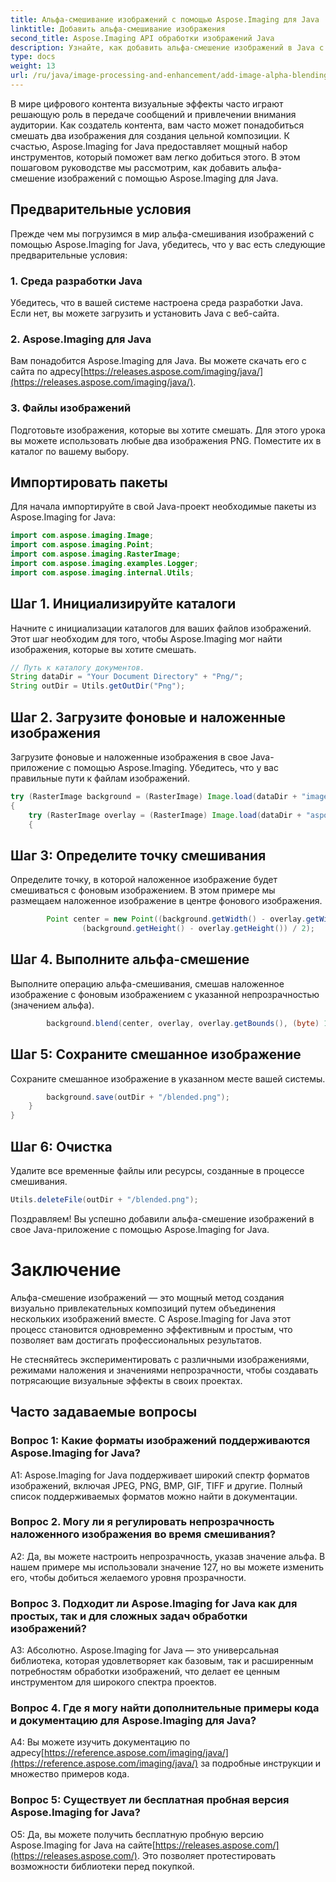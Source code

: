 ```yaml
---
title: Альфа-смешивание изображений с помощью Aspose.Imaging для Java
linktitle: Добавить альфа-смешивание изображения
second_title: Aspose.Imaging API обработки изображений Java
description: Узнайте, как добавить альфа-смешение изображений в Java с помощью Aspose.Imaging. Создавайте потрясающие визуальные эффекты с помощью пошаговых инструкций.
type: docs
weight: 13
url: /ru/java/image-processing-and-enhancement/add-image-alpha-blending/
---
```

В мире цифрового контента визуальные эффекты часто играют решающую роль в передаче сообщений и привлечении внимания аудитории. Как создатель контента, вам часто может понадобиться смешать два изображения для создания цельной композиции. К счастью, Aspose.Imaging for Java предоставляет мощный набор инструментов, который поможет вам легко добиться этого. В этом пошаговом руководстве мы рассмотрим, как добавить альфа-смешение изображений с помощью Aspose.Imaging для Java.

## Предварительные условия

Прежде чем мы погрузимся в мир альфа-смешивания изображений с помощью Aspose.Imaging for Java, убедитесь, что у вас есть следующие предварительные условия:

### 1. Среда разработки Java
Убедитесь, что в вашей системе настроена среда разработки Java. Если нет, вы можете загрузить и установить Java с веб-сайта.

### 2. Aspose.Imaging для Java
Вам понадобится Aspose.Imaging для Java. Вы можете скачать его с сайта по адресу[https://releases.aspose.com/imaging/java/](https://releases.aspose.com/imaging/java/).

### 3. Файлы изображений
Подготовьте изображения, которые вы хотите смешать. Для этого урока вы можете использовать любые два изображения PNG. Поместите их в каталог по вашему выбору.

## Импортировать пакеты

Для начала импортируйте в свой Java-проект необходимые пакеты из Aspose.Imaging for Java:

```java
import com.aspose.imaging.Image;
import com.aspose.imaging.Point;
import com.aspose.imaging.RasterImage;
import com.aspose.imaging.examples.Logger;
import com.aspose.imaging.internal.Utils;
```

## Шаг 1. Инициализируйте каталоги

Начните с инициализации каталогов для ваших файлов изображений. Этот шаг необходим для того, чтобы Aspose.Imaging мог найти изображения, которые вы хотите смешать.

```java
// Путь к каталогу документов.
String dataDir = "Your Document Directory" + "Png/";
String outDir = Utils.getOutDir("Png");
```

## Шаг 2. Загрузите фоновые и наложенные изображения

Загрузите фоновые и наложенные изображения в свое Java-приложение с помощью Aspose.Imaging. Убедитесь, что у вас правильные пути к файлам изображений.

```java
try (RasterImage background = (RasterImage) Image.load(dataDir + "image0.png"))
{
    try (RasterImage overlay = (RasterImage) Image.load(dataDir + "aspose_logo.png"))
    {
```

## Шаг 3: Определите точку смешивания

Определите точку, в которой наложенное изображение будет смешиваться с фоновым изображением. В этом примере мы размещаем наложенное изображение в центре фонового изображения.

```java
        Point center = new Point((background.getWidth() - overlay.getWidth()) / 2,
                (background.getHeight() - overlay.getHeight()) / 2);
```

## Шаг 4. Выполните альфа-смешение

Выполните операцию альфа-смешивания, смешав наложенное изображение с фоновым изображением с указанной непрозрачностью (значением альфа).

```java
        background.blend(center, overlay, overlay.getBounds(), (byte) 127);
```

## Шаг 5: Сохраните смешанное изображение

Сохраните смешанное изображение в указанном месте вашей системы.

```java
        background.save(outDir + "/blended.png");
    }
}
```

## Шаг 6: Очистка

Удалите все временные файлы или ресурсы, созданные в процессе смешивания.

```java
Utils.deleteFile(outDir + "/blended.png");
```

Поздравляем! Вы успешно добавили альфа-смешение изображений в свое Java-приложение с помощью Aspose.Imaging for Java.

# Заключение

Альфа-смешение изображений — это мощный метод создания визуально привлекательных композиций путем объединения нескольких изображений вместе. С Aspose.Imaging for Java этот процесс становится одновременно эффективным и простым, что позволяет вам достигать профессиональных результатов.

Не стесняйтесь экспериментировать с различными изображениями, режимами наложения и значениями непрозрачности, чтобы создавать потрясающие визуальные эффекты в своих проектах.

## Часто задаваемые вопросы

### Вопрос 1: Какие форматы изображений поддерживаются Aspose.Imaging for Java?

A1: Aspose.Imaging for Java поддерживает широкий спектр форматов изображений, включая JPEG, PNG, BMP, GIF, TIFF и другие. Полный список поддерживаемых форматов можно найти в документации.

### Вопрос 2. Могу ли я регулировать непрозрачность наложенного изображения во время смешивания?

A2: Да, вы можете настроить непрозрачность, указав значение альфа. В нашем примере мы использовали значение 127, но вы можете изменить его, чтобы добиться желаемого уровня прозрачности.

### Вопрос 3. Подходит ли Aspose.Imaging for Java как для простых, так и для сложных задач обработки изображений?

А3: Абсолютно. Aspose.Imaging for Java — это универсальная библиотека, которая удовлетворяет как базовым, так и расширенным потребностям обработки изображений, что делает ее ценным инструментом для широкого спектра проектов.

### Вопрос 4. Где я могу найти дополнительные примеры кода и документацию для Aspose.Imaging для Java?

 A4: Вы можете изучить документацию по адресу[https://reference.aspose.com/imaging/java/](https://reference.aspose.com/imaging/java/) за подробные инструкции и множество примеров кода.

### Вопрос 5: Существует ли бесплатная пробная версия Aspose.Imaging for Java?

 О5: Да, вы можете получить бесплатную пробную версию Aspose.Imaging for Java на сайте[https://releases.aspose.com/](https://releases.aspose.com/). Это позволяет протестировать возможности библиотеки перед покупкой.